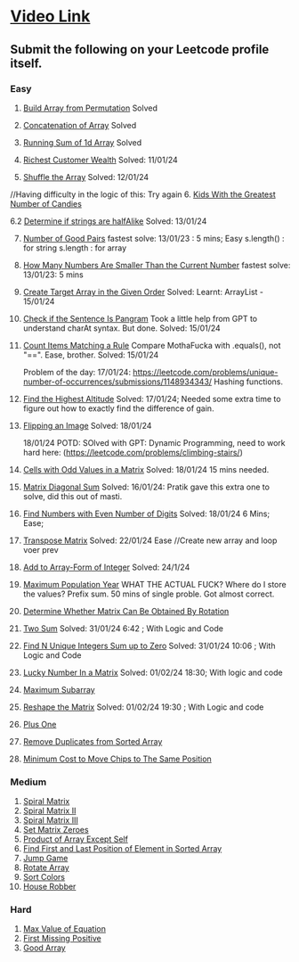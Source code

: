 # [Video Link](https://youtu.be/n60Dn0UsbEk)

## Submit the following on your Leetcode profile itself.

### Easy

1. [Build Array from Permutation](https://leetcode.com/problems/build-array-from-permutation/)
    Solved

2. [Concatenation of Array](https://leetcode.com/problems/concatenation-of-array/)
    Solved

3. [Running Sum of 1d Array](https://leetcode.com/problems/running-sum-of-1d-array/)
    Solved

4. [Richest Customer Wealth](https://leetcode.com/problems/richest-customer-wealth/)
    Solved: 11/01/24

5. [Shuffle the Array](https://leetcode.com/problems/shuffle-the-array/)
    Solved: 12/01/24


//Having difficulty in the logic of this: Try again
6. [Kids With the Greatest Number of Candies](https://leetcode.com/problems/kids-with-the-greatest-number-of-candies/)

6.2 [Determine if strings are halfAlike](https://leetcode.com/problems/determine-if-string-halves-are-alike/)
    Solved: 13/01/24


7. [Number of Good Pairs](https://leetcode.com/problems/number-of-good-pairs/)
    fastest solve: 13/01/23 : 5 mins;
    Easy
    s.length() : for string
    s.length : for array


8. [How Many Numbers Are Smaller Than the Current Number](https://leetcode.com/problems/how-many-numbers-are-smaller-than-the-current-number/)
    fastest solve: 13/01/23: 5 mins



9. [Create Target Array in the Given Order](https://leetcode.com/problems/create-target-array-in-the-given-order/)
    Solved: Learnt: ArrayList - 15/01/24


10. [Check if the Sentence Is Pangram](https://leetcode.com/problems/check-if-the-sentence-is-pangram/)
    Took a little help from GPT to understand charAt syntax. But done.
    Solved: 15/01/24

11. [Count Items Matching a Rule](https://leetcode.com/problems/count-items-matching-a-rule/)
    Compare MothaFucka with .equals(), not "==". Ease, brother.
    Solved: 15/01/24

    Problem of the day: 17/01/24: https://leetcode.com/problems/unique-number-of-occurrences/submissions/1148934343/ Hashing functions.

12. [Find the Highest Altitude](https://leetcode.com/problems/find-the-highest-altitude/)
    Solved: 17/01/24;
    Needed some extra time to figure out how to exactly find the difference of gain.

13. [Flipping an Image](https://leetcode.com/problems/flipping-an-image/)
    Solved: 18/01/24

    18/01/24
    POTD: SOlved with GPT: Dynamic Programming, need to work hard here:
    (https://leetcode.com/problems/climbing-stairs/)

14. [Cells with Odd Values in a Matrix](https://leetcode.com/problems/cells-with-odd-values-in-a-matrix/)
    Solved: 18/01/24
    15 mins needed.


15. [Matrix Diagonal Sum](https://leetcode.com/problems/matrix-diagonal-sum/)
    Solved: 16/01/24: Pratik gave this extra one to solve, did this out of masti.


16. [Find Numbers with Even Number of Digits](https://leetcode.com/problems/find-numbers-with-even-number-of-digits/)
    Solved: 18/01/24
    6 Mins;
    Ease;


17. [Transpose Matrix](https://leetcode.com/problems/transpose-matrix/)
    Solved: 22/01/24
    Ease //Create new array and loop voer prev


18. [Add to Array-Form of Integer](https://leetcode.com/problems/add-to-array-form-of-integer/)
    Solved: 24/1/24

19. [Maximum Population Year](https://leetcode.com/problems/maximum-population-year/)
    WHAT THE ACTUAL FUCK? Where do I store the values? Prefix sum.
    50 mins of single proble. Got almost correct.


20. [Determine Whether Matrix Can Be Obtained By Rotation](https://leetcode.com/problems/determine-whether-matrix-can-be-obtained-by-rotation/)


21. [Two Sum](https://leetcode.com/problems/two-sum/)
    Solved: 31/01/24
    6:42 ; With Logic and Code


22. [Find N Unique Integers Sum up to Zero](https://leetcode.com/problems/find-n-unique-integers-sum-up-to-zero/)
    Solved: 31/01/24
    10:06 ; With Logic and Code

23. [Lucky Number In a Matrix](https://leetcode.com/problems/lucky-numbers-in-a-matrix/)
    Solved: 01/02/24
    18:30; With logic and code

24. [Maximum Subarray](https://leetcode.com/problems/maximum-subarray/)


25. [Reshape the Matrix](https://leetcode.com/problems/reshape-the-matrix/)
    Solved: 01/02/24
    19:30 ; With Logic and code
    
26. [Plus One](https://leetcode.com/problems/plus-one/)
27. [Remove Duplicates from Sorted Array](https://leetcode.com/problems/remove-duplicates-from-sorted-array/)

28. [Minimum Cost to Move Chips to The Same Position](https://leetcode.com/problems/minimum-cost-to-move-chips-to-the-same-position/)

### Medium
1. [Spiral Matrix](https://leetcode.com/problems/spiral-matrix/)
2. [Spiral Matrix II](https://leetcode.com/problems/spiral-matrix-ii/)
3. [Spiral Matrix III](https://leetcode.com/problems/spiral-matrix-iii/)
4. [Set Matrix Zeroes](https://leetcode.com/problems/set-matrix-zeroes/)
5. [Product of Array Except Self](https://leetcode.com/problems/product-of-array-except-self/)
6. [Find First and Last Position of Element in Sorted Array](https://leetcode.com/problems/find-first-and-last-position-of-element-in-sorted-array/)
7. [Jump Game](https://leetcode.com/problems/jump-game/)
8. [Rotate Array](https://leetcode.com/problems/rotate-array/)
9. [Sort Colors](https://leetcode.com/problems/sort-colors/)
10. [House Robber](https://leetcode.com/problems/house-robber/)

### Hard
1. [Max Value of Equation](https://leetcode.com/problems/max-value-of-equation/)
2. [First Missing Positive](https://leetcode.com/problems/first-missing-positive/)
3. [Good Array](https://leetcode.com/problems/check-if-it-is-a-good-array/)
